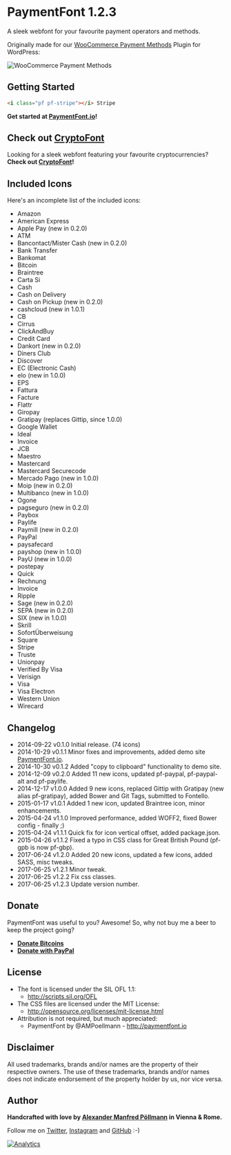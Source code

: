 PaymentFont 1.2.3
=================

A sleek webfont for your favourite payment operators and methods.

Originally made for our [WooCommerce Payment Methods](https://wordpress.org/plugins/woocommerce-payment-methods/) Plugin for WordPress:

![WooCommerce Payment Methods](https://github.com/vendocrat/WooCommerce-Payment-Methods/blob/master/screenshot-1.png)

## Getting Started

```html
<i class="pf pf-stripe"></i> Stripe
```

**Get started at [PaymentFont.io](http://paymentfont.io)!**

## Check out [CryptoFont](https://github.com/AlexanderPoellmann/CryptoFont)

Looking for a sleek webfont featuring your favourite cryptocurrencies? **Check out [CryptoFont](https://github.com/AlexanderPoellmann/CryptoFont)!**

## Included Icons

Here's an incomplete list of the included icons:

* Amazon
* American Express
* Apple Pay (new in 0.2.0)
* ATM
* Bancontact/Mister Cash (new in 0.2.0)
* Bank Transfer
* Bankomat
* Bitcoin
* Braintree
* Carta Si
* Cash
* Cash on Delivery
* Cash on Pickup (new in 0.2.0)
* cashcloud (new in 1.0.1)
* CB
* Cirrus
* ClickAndBuy
* Credit Card
* Dankort (new in 0.2.0)
* Diners Club
* Discover
* EC (Electronic Cash)
* elo (new in 1.0.0)
* EPS
* Fattura
* Facture
* Flattr
* Giropay
* Gratipay (replaces Gittip, since 1.0.0)
* Google Wallet
* Ideal
* Invoice
* JCB
* Maestro
* Mastercard
* Mastercard Securecode
* Mercado Pago (new in 1.0.0)
* Moip (new in 0.2.0)
* Multibanco (new in 1.0.0)
* Ogone
* pagseguro (new in 0.2.0)
* Paybox
* Paylife
* Paymill (new in 0.2.0)
* PayPal
* paysafecard
* payshop (new in 1.0.0)
* PayU (new in 1.0.0)
* postepay
* Quick
* Rechnung
* Invoice
* Ripple
* Sage (new in 0.2.0)
* SEPA (new in 0.2.0)
* SIX (new in 1.0.0)
* Skrill
* SofortÜberweisung
* Square
* Stripe
* Truste
* Unionpay
* Verified By Visa
* Verisign
* Visa
* Visa Electron
* Western Union
* Wirecard

## Changelog

- 2014-09-22 v0.1.0 Initial release. (74 icons)
- 2014-10-29 v0.1.1 Minor fixes and improvements, added demo site [PaymentFont.io](http://paymentfont.io).
- 2014-10-30 v0.1.2 Added "copy to clipboard" functionality to demo site.
- 2014-12-09 v0.2.0 Added 11 new icons, updated pf-paypal, pf-paypal-alt and pf-paylife.
- 2014-12-17 v1.0.0 Added 9 new icons, replaced Gittip with Gratipay (new alias pf-gratipay), added Bower and Git Tags, submitted to Fontello.
- 2015-01-17 v1.0.1 Added 1 new icon, updated Braintree icon, minor enhancements.
- 2015-04-24 v1.1.0 Improved performance, added WOFF2, fixed Bower config - finally ;)
- 2015-04-24 v1.1.1 Quick fix for icon vertical offset, added package.json.
- 2015-04-26 v1.1.2 Fixed a typo in CSS class for Great British Pound (pf-gpb is now pf-gbp).
- 2017-06-24 v1.2.0 Added 20 new icons, updated a few icons, added SASS, misc tweaks.
- 2017-06-25 v1.2.1 Minor tweak.
- 2017-06-25 v1.2.2 Fix css classes.
- 2017-06-25 v1.2.3 Update version number.

## Donate

PaymentFont was useful to you? Awesome! So, why not buy me a beer to keep the project going?

- **[Donate Bitcoins](https://www.coinbase.com/checkouts/b49f0248be35b6bd5629df8c3a8c5e10)**
- **[Donate with PayPal](https://www.paypal.com/cgi-bin/webscr?cmd=_xclick&business=donate@vendocr.at&currency_code=EUR&amount=&return=&item_name=Buy+me+a+beer!)**

## License

- The font is licensed under the SIL OFL 1.1:
  - http://scripts.sil.org/OFL
- The CSS files are licensed under the MIT License:
  - http://opensource.org/licenses/mit-license.html
- Attribution is not required, but much appreciated:
  - PaymentFont by @AMPoellmann - http://paymentfont.io

## Disclaimer

All used trademarks, brands and/or names are the property of their respective owners.
The use of these trademarks, brands and/or names does not indicate endorsement of the property holder by us, nor vice versa.

## Author

**Handcrafted with love by [Alexander Manfred Pöllmann](https://AlexanderPoellmann.com) in Vienna &amp; Rome.**

Follow me on [Twitter](https://twitter.com/AMPoellmann), [Instagram](https://instagram.com/AlexanderPoellmann) and [GitHub](https://github.com/AlexanderPoellmann) :-)

[![Analytics](https://ga-beacon.appspot.com/UA-57742328-1/AlexanderPoellmann/PaymentFont)](https://github.com/igrigorik/ga-beacon)